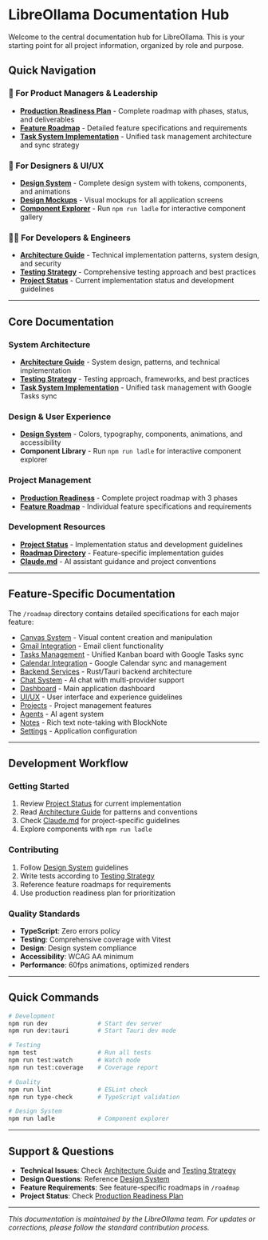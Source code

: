 # LibreOllama Documentation Hub

Welcome to the central documentation hub for LibreOllama. This is your starting point for all project information, organized by role and purpose.

## Quick Navigation

### 🎯 For Product Managers & Leadership
- **[Production Readiness Plan](./PRODUCTION_READINESS.md)** - Complete roadmap with phases, status, and deliverables
- **[Feature Roadmap](./roadmap/README.md)** - Detailed feature specifications and requirements
- **[Task System Implementation](./TASK_SYSTEM_UNIFIED_STORE_IMPLEMENTATION.md)** - Unified task management architecture and sync strategy

### 🎨 For Designers & UI/UX
- **[Design System](./DESIGN_SYSTEM.md)** - Complete design system with tokens, components, and animations
- **[Design Mockups](../design/mockups/)** - Visual mockups for all application screens
- **[Component Explorer](https://storybook.js.org/)** - Run `npm run ladle` for interactive component gallery

### 👩‍💻 For Developers & Engineers
- **[Architecture Guide](./ARCHITECTURE.md)** - Technical implementation patterns, system design, and security
- **[Testing Strategy](./TESTING_STRATEGY.md)** - Comprehensive testing approach and best practices
- **[Project Status](./PROJECT_STATUS.md)** - Current implementation status and development guidelines

---

## Core Documentation

### System Architecture
- **[Architecture Guide](./ARCHITECTURE.md)** - System design, patterns, and technical implementation
- **[Testing Strategy](./TESTING_STRATEGY.md)** - Testing approach, frameworks, and best practices
- **[Task System Implementation](./TASK_SYSTEM_UNIFIED_STORE_IMPLEMENTATION.md)** - Unified task management with Google Tasks sync

### Design & User Experience  
- **[Design System](./DESIGN_SYSTEM.md)** - Colors, typography, components, animations, and accessibility
- **Component Library** - Run `npm run ladle` for interactive component explorer

### Project Management
- **[Production Readiness](./PRODUCTION_READINESS.md)** - Complete project roadmap with 3 phases
- **[Feature Roadmap](./roadmap/)** - Individual feature specifications and requirements

### Development Resources
- **[Project Status](./PROJECT_STATUS.md)** - Implementation status and development guidelines
- **[Roadmap Directory](./roadmap/)** - Feature-specific implementation guides
- **[Claude.md](../CLAUDE.md)** - AI assistant guidance and project conventions

---

## Feature-Specific Documentation

The `/roadmap` directory contains detailed specifications for each major feature:

- [Canvas System](./roadmap/01_canvas.md) - Visual content creation and manipulation
- [Gmail Integration](./roadmap/02_gmail_integration.md) - Email client functionality  
- [Tasks Management](./roadmap/03_tasks_management.md) - Unified Kanban board with Google Tasks sync
- [Calendar Integration](./roadmap/04_calendar_integration.md) - Google Calendar sync and management
- [Backend Services](./roadmap/05_backend_services.md) - Rust/Tauri backend architecture
- [Chat System](./roadmap/06_chat_system.md) - AI chat with multi-provider support
- [Dashboard](./roadmap/07_dashboard.md) - Main application dashboard
- [UI/UX](./roadmap/08_ui_ux.md) - User interface and experience guidelines
- [Projects](./roadmap/09_projects.md) - Project management features
- [Agents](./roadmap/10_agents.md) - AI agent system
- [Notes](./roadmap/11_notes.md) - Rich text note-taking with BlockNote
- [Settings](./roadmap/12_settings.md) - Application configuration

---

## Development Workflow

### Getting Started
1. Review [Project Status](./PROJECT_STATUS.md) for current implementation
2. Read [Architecture Guide](./ARCHITECTURE.md) for patterns and conventions
3. Check [Claude.md](../CLAUDE.md) for project-specific guidelines
4. Explore components with `npm run ladle`

### Contributing
1. Follow [Design System](./DESIGN_SYSTEM.md) guidelines
2. Write tests according to [Testing Strategy](./TESTING_STRATEGY.md)
3. Reference feature roadmaps for requirements
4. Use production readiness plan for prioritization

### Quality Standards
- **TypeScript**: Zero errors policy
- **Testing**: Comprehensive coverage with Vitest
- **Design**: Design system compliance
- **Accessibility**: WCAG AA minimum
- **Performance**: 60fps animations, optimized renders

---

## Quick Commands

```bash
# Development
npm run dev              # Start dev server
npm run dev:tauri        # Start Tauri dev mode

# Testing  
npm test                 # Run all tests
npm run test:watch       # Watch mode
npm run test:coverage    # Coverage report

# Quality
npm run lint             # ESLint check
npm run type-check       # TypeScript validation

# Design System
npm run ladle            # Component explorer
```

---

## Support & Questions

- **Technical Issues**: Check [Architecture Guide](./ARCHITECTURE.md) and [Testing Strategy](./TESTING_STRATEGY.md)
- **Design Questions**: Reference [Design System](./DESIGN_SYSTEM.md)
- **Feature Requirements**: See feature-specific roadmaps in `/roadmap`
- **Project Status**: Check [Production Readiness Plan](./PRODUCTION_READINESS.md)

---

*This documentation is maintained by the LibreOllama team. For updates or corrections, please follow the standard contribution process.*